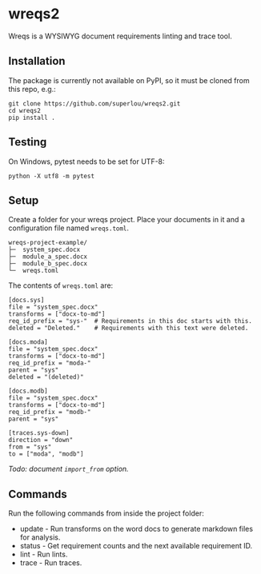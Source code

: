 # wreqs2
Wreqs is a WYSIWYG document requirements linting and trace tool.

## Installation
The package is currently not available on PyPI, so it must be cloned from this repo, e.g.:

```
git clone https://github.com/superlou/wreqs2.git
cd wreqs2
pip install .
```

## Testing

On Windows, pytest needs to be set for UTF-8: 

```python -X utf8 -m pytest```

## Setup
Create a folder for your wreqs project. Place your documents in it and a configuration file named `wreqs.toml`.

```
wreqs-project-example/
├─  system_spec.docx
├─  module_a_spec.docx
├─  module_b_spec.docx
└─  wreqs.toml
```

The contents of `wreqs.toml` are:

```
[docs.sys]
file = "system_spec.docx"
transforms = ["docx-to-md"]
req_id_prefix = "sys-"  # Requirements in this doc starts with this.
deleted = "Deleted."    # Requirements with this text were deleted.

[docs.moda]
file = "system_spec.docx"
transforms = ["docx-to-md"]
req_id_prefix = "moda-"
parent = "sys"
deleted = "(deleted)"

[docs.modb]
file = "system_spec.docx"
transforms = ["docx-to-md"]
req_id_prefix = "modb-"
parent = "sys"

[traces.sys-down]
direction = "down"
from = "sys"
to = ["moda", "modb"]
```

*Todo: document `import_from` option.*

## Commands
Run the following commands from inside the project folder:

* update - Run transforms on the word docs to generate markdown files for analysis.
* status - Get requirement counts and the next available requirement ID.
* lint - Run lints.
* trace - Run traces.
